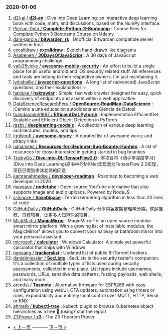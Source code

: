 ### 2020-01-06 
1. [
        d2l-ai /
**d2l-en**](https://github.com/d2l-ai/d2l-en) : Dive into Deep Learning: an interactive deep learning book with code, math, and discussions, based on the NumPy interface.
1. [
        Pierian-Data /
**Complete-Python-3-Bootcamp**](https://github.com/Pierian-Data/Complete-Python-3-Bootcamp) : Course Files for Complete Python 3 Bootcamp Course on Udemy
1. [
        dani-garcia /
**bitwarden_rs**](https://github.com/dani-garcia/bitwarden_rs) : Unofficial Bitwarden compatible server written in Rust
1. [
        excalidraw /
**excalidraw**](https://github.com/excalidraw/excalidraw) : Sketch hand-drawn like diagrams
1. [
        Asabeneh /
**30DaysOfJavaScript**](https://github.com/Asabeneh/30DaysOfJavaScript) : A 30 days of JavaScript programming challenge
1. [
        vaib25vicky /
**awesome-mobile-security**](https://github.com/vaib25vicky/awesome-mobile-security) : An effort to build a single place for all useful android and iOS security related stuff. All references and tools are belong to their respective owners. I'm just maintaining it.
1. [
        lydiahallie /
**javascript-questions**](https://github.com/lydiahallie/javascript-questions) : A long list of (advanced) JavaScript questions, and their explanations ✨
1. [
        hakluke /
**hakrawler**](https://github.com/hakluke/hakrawler) : Simple, fast web crawler designed for easy, quick discovery of endpoints and assets within a web application
1. [
        DataScienceResearchPeru /
**OpenSource-RoadMap-DataScience**](https://github.com/DataScienceResearchPeru/OpenSource-RoadMap-DataScience) : ¡Camino a una educación autodidacta en Ciencia de Datos!
1. [
        toandaominh1997 /
**EfficientDet.Pytorch**](https://github.com/toandaominh1997/EfficientDet.Pytorch) : Implementation EfficientDet: Scalable and Efficient Object Detection in PyTorch
1. [
        rasbt /
**deeplearning-models**](https://github.com/rasbt/deeplearning-models) : A collection of various deep learning architectures, models, and tips
1. [
        Igglybuff /
**awesome-piracy**](https://github.com/Igglybuff/awesome-piracy) : A curated list of awesome warez and piracy links
1. [
        nahamsec /
**Resources-for-Beginner-Bug-Bounty-Hunters**](https://github.com/nahamsec/Resources-for-Beginner-Bug-Bounty-Hunters) : A list of resources for those interested in getting started in bug bounties
1. [
        TrickyGo /
**Dive-into-DL-TensorFlow2.0**](https://github.com/TrickyGo/Dive-into-DL-TensorFlow2.0) : 本项目将《动手学深度学习》(Dive into Deep Learning)原书中的MXNet实现改为TensorFlow 2.0实现，项目已得到李沐老师的同意
1. [
        kamranahmedse /
**developer-roadmap**](https://github.com/kamranahmedse/developer-roadmap) : Roadmap to becoming a web developer in 2020
1. [
        mayeaux /
**nodetube**](https://github.com/mayeaux/nodetube) : Open-source YouTube alternative that also supports image and audio uploads. Powered by NodeJS
1. [
        s-macke /
**VoxelSpace**](https://github.com/s-macke/VoxelSpace) : Terrain rendering algorithm in less than 20 lines of code
1. [
        GitHubDaily /
**GitHubDaily**](https://github.com/GitHubDaily/GitHubDaily) : GitHubDaily 分享内容定期整理与分类。欢迎推荐、自荐项目，让更多人知道你的项目。
1. [
        MichMich /
**MagicMirror**](https://github.com/MichMich/MagicMirror) : MagicMirror² is an open source modular smart mirror platform. With a growing list of installable modules, the MagicMirror² allows you to convert your hallway or bathroom mirror into your personal assistant.
1. [
        microsoft /
**calculator**](https://github.com/microsoft/calculator) : Windows Calculator: A simple yet powerful calculator that ships with Windows
1. [
        ngosang /
**trackerslist**](https://github.com/ngosang/trackerslist) : Updated list of public BitTorrent trackers
1. [
        danielmiessler /
**SecLists**](https://github.com/danielmiessler/SecLists) : SecLists is the security tester's companion. It's a collection of multiple types of lists used during security assessments, collected in one place. List types include usernames, passwords, URLs, sensitive data patterns, fuzzing payloads, web shells, and many more.
1. [
        arendst /
**Tasmota**](https://github.com/arendst/Tasmota) : Alternative firmware for ESP8266 with easy configuration using webUI, OTA updates, automation using timers or rules, expandability and entirely local control over MQTT, HTTP, Serial or KNX
1. [
        ahmetb /
**kubectl-tree**](https://github.com/ahmetb/kubectl-tree) : kubectl plugin to browse Kubernetes object hierarchies as a tree 🎄 (using? star the repo!)
1. [
        Z3Prover /
**z3**](https://github.com/Z3Prover/z3) : The Z3 Theorem Prover 

- [ < 上一页 ](https://github.com/able8/github-trending-daily-record/blob/master/2020-01-05.md) -------- [ 下一页 > ](https://github.com/able8/github-trending-daily-record/blob/master/2020-01-07.md)